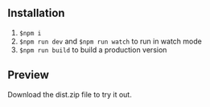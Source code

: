 ## Installation

1.  `$npm i`
2.  `$npm run dev` and `$npm run watch` to run in watch mode
2.  `$npm run build` to build a production version


## Preview

Download the dist.zip file to try it out.
